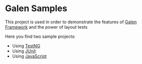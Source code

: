 Galen Samples
=====================================

This project is used in order to demonstrate the features of [Galen Framework](http://galenframework.com) and the power of layout tests

Here you find two sample projects:
* Using [TestNG](testng)
* Using [JUnit](junit)
* Using [JavaScript](javascript)
